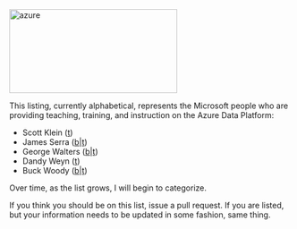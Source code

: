 <img class="alignnone size-medium wp-image-3084" src="http://www.scarydba.com/wp-content/uploads/2016/03/azure-300x150.jpg" alt="azure" width="300" height="150" />

This listing, currently alphabetical, represents the Microsoft people who are providing teaching, training, and instruction on the Azure Data Platform:

- Scott Klein (<a href="https://twitter.com/SQLScott">t</a>)
- James Serra (<a href="http://www.jamesserra.com/">b</span></a>|<a href="https://twitter.com/jamesserra">t</a>)
- George Walters (<a href="https://georgewalters.wordpress.com/">b</span></a>|<a href="https://twitter.com/gwalters69">t</a>)
- Dandy Weyn (<a href="https://twitter.com/ilikesql">t</a>)
- Buck Woody (<a href="http://www.buckwoody.com/">b</span></a>|<a href="https://twitter.com/BuckWoodyMSFT">t</a>)

Over time, as the list grows, I will begin to categorize.

If you think you should be on this list, issue a pull request. If you are listed, but your information needs to be updated in some fashion, same thing.
